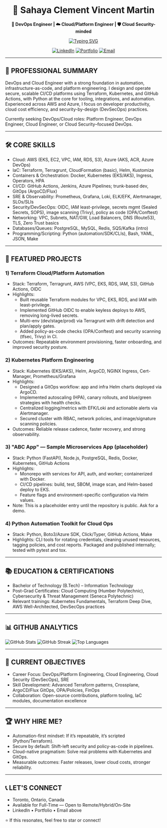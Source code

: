 <div align="center">

# 👋 Sahaya Clement Vincent Martin

**🚀 DevOps Engineer | ☁️ Cloud/Platform Engineer | 🛡️ Cloud Security-minded**

[![Typing SVG](https://readme-typing-svg.herokuapp.com?font=Fira+Code&size=22&pause=1000&color=00D4FF&center=true&vCenter=true&width=700&lines=Cloudnative+platforms+with+Terraform%2C+Kubernetes+%26+CI%2FCD;Automating+everything+with+Python+and+GitHub+Actions;Reliability%2C+Security%2C+and+Speed+at+Scale)](https://git.io/typing-svg)

[![LinkedIn](https://img.shields.io/badge/LinkedIn-0A66C2?style=for-the-badge&logo=linkedin&logoColor=white)](https://www.linkedin.com/in/sahaya-clement/)
[![Portfolio](https://img.shields.io/badge/Portfolio-FF5722?style=for-the-badge&logo=google-chrome&logoColor=white)](https://clementvsc.github.io/)
[![Email](https://img.shields.io/badge/Email-D14836?style=for-the-badge&logo=gmail&logoColor=white)](mailto:clementvsc.martin@gmail.com)

</div>

---

## 🎯 PROFESSIONAL SUMMARY

DevOps and Cloud Engineer with a strong foundation in automation, infrastructure-as-code, and platform engineering. I design and operate secure, scalable CI/CD platforms using Terraform, Kubernetes, and GitHub Actions, with Python at the core for tooling, integrations, and automation. Experienced across AWS and Azure, I focus on developer productivity, cloud cost efficiency, and security-by-design (DevSecOps) practices.

Currently seeking DevOps/Cloud roles: Platform Engineer, DevOps Engineer, Cloud Engineer, or Cloud Security–focused DevOps.

---

## 🛠️ CORE SKILLS 

- Cloud: AWS (EKS, EC2, VPC, IAM, RDS, S3), Azure (AKS, ACR, Azure DevOps)
- IaC: Terraform, Terragrunt, CloudFormation (basic), Helm, Kustomize
- Containers & Orchestration: Docker, Kubernetes (EKS/AKS), Ingress, Operators, HPA
- CI/CD: GitHub Actions, Jenkins, Azure Pipelines; trunk-based dev, GitOps (ArgoCD/Flux)
- SRE & Observability: Prometheus, Grafana, Loki, ELK/EFK, Alertmanager, SLOs/SLIs
- Security/DevSecOps: OIDC, IAM least-privilege, secrets mgmt (Sealed Secrets, SOPS), image scanning (Trivy), policy as code (OPA/Conftest)
- Networking: VPC, Subnets, NAT/GW, Load Balancers, DNS (Route53), TLS, Zero Trust basics
- Databases/Queues: PostgreSQL, MySQL, Redis, SQS/Kafka (intro)
- Programming/Scripting: Python (automation/SDK/CLIs), Bash, YAML, JSON, Make

---

## 🚀 FEATURED PROJECTS 

### 1) Terraform Cloud/Platform Automation
- Stack: Terraform, Terragrunt, AWS (VPC, EKS, RDS, IAM, S3), GitHub Actions, OIDC
- Highlights:
  - Built reusable Terraform modules for VPC, EKS, RDS, and IAM with least-privilege.
  - Implemented GitHub OIDC to enable keyless deploys to AWS, removing long-lived secrets.
  - Multi-env (dev/stage/prod) via Terragrunt with drift detection and plan/apply gates.
  - Added policy-as-code checks (OPA/Conftest) and security scanning (tfsec, Trivy) in CI.
- Outcomes: Repeatable environment provisioning, faster onboarding, and improved security posture.

### 2) Kubernetes Platform Engineering 
- Stack: Kubernetes (EKS/AKS), Helm, ArgoCD, NGINX Ingress, Cert-Manager, Prometheus/Grafana
- Highlights:
  - Designed a GitOps workflow: app and infra Helm charts deployed via ArgoCD.
  - Implemented autoscaling (HPA), canary rollouts, and blue/green strategies with health checks.
  - Centralized logging/metrics with EFK/Loki and actionable alerts via Alertmanager.
  - Secured cluster with RBAC, network policies, and image/signature scanning policies.
- Outcomes: Reliable release cadence, faster recovery, and strong observability.

### 3) "ABC App" — Sample Microservices App (placeholder)
- Stack: Python (FastAPI), Node.js, PostgreSQL, Redis, Docker, Kubernetes, GitHub Actions
- Highlights:
  - Monorepo with services for API, auth, and worker; containerized with Docker.
  - CI/CD pipelines: build, test, SBOM, image scan, and Helm-based deploy to EKS.
  - Feature flags and environment-specific configuration via Helm values.
- Note: This is a placeholder entry until the repository is public. Ask for a demo.

### 4) Python Automation Toolkit for Cloud Ops
- Stack: Python, Boto3/Azure SDK, Click/Typer, GitHub Actions, Make
- Highlights: CLI tools for rotating credentials, cleaning unused resources, tagging policies, and cost reports. Packaged and published internally; tested with pytest and tox.

---

## 📚 EDUCATION & CERTIFICATIONS

- Bachelor of Technology (B.Tech) – Information Technology
- Post-Grad Certificates: Cloud Computing (Humber Polytechnic), Cybersecurity & Threat Management (Seneca Polytechnic)
- Relevant trainings: Kubernetes Fundamentals, Terraform Deep Dive, AWS Well-Architected, DevSecOps practices

---

## 📊 GITHUB ANALYTICS

![GitHub Stats](https://camo.githubusercontent.com/e0466d807616f61fb935a13a27ba7596847e39df7b8600744fd9c2aac61ab40e/68747470733a2f2f6769746875622d726561646d652d73746174732e76657263656c2e6170702f6170693f757365726e616d653d436c656d656e747673632673686f775f69636f6e733d74727565267468656d653d746f6b796f6e6967687426686964655f626f726465723d7472756526636f756e745f707269766174653d74727565)
![GitHub Streak](https://camo.githubusercontent.com/5cdd59c813666af0c7d777656bfc2f43f3e6d4782df09191446f00bbbc67d941/68747470733a2f2f6769746875622d726561646d652d73747265616b2d73746174732e6865726f6b756170702e636f6d2f3f757365723d436c656d656e74767363267468656d653d746f6b796f6e6967687426686964655f626f726465723d74727565)
![Top Languages](https://camo.githubusercontent.com/5add20955f655f6e0efcab84512ff826ce10634f3e9e9d2c973e5f2806479f18/68747470733a2f2f6769746875622d726561646d652d73746174732e76657263656c2e6170702f6170692f746f702d6c616e67732f3f757365726e616d653d436c656d656e74767363266c61796f75743d636f6d70616374267468656d653d746f6b796f6e6967687426686964655f626f726465723d74727565)

---

## 🎯 CURRENT OBJECTIVES

- Career Focus: DevOps/Platform Engineering, Cloud Engineering, Cloud Security (DevSecOps), SRE
- Skill Development: Advanced Terraform patterns, Crossplane, ArgoCD/Flux GitOps, OPA/Policies, FinOps
- Collaboration: Open-source contributions, platform tooling, IaC modules, documentation excellence

---

## 🏆 WHY HIRE ME?

- Automation-first mindset: If it’s repeatable, it’s scripted (Python/Terraform).
- Secure by default: Shift-left security and policy-as-code in pipelines.
- Cloud-native pragmatism: Solve real problems with Kubernetes and GitOps.
- Measurable outcomes: Faster releases, lower cloud costs, stronger reliability.

---

## 📞 LET'S CONNECT

- Toronto, Ontario, Canada
- Available for Full-Time — Open to Remote/Hybrid/On-Site
- LinkedIn • Portfolio • Email above

⭐️ If this resonates, feel free to star or connect!
